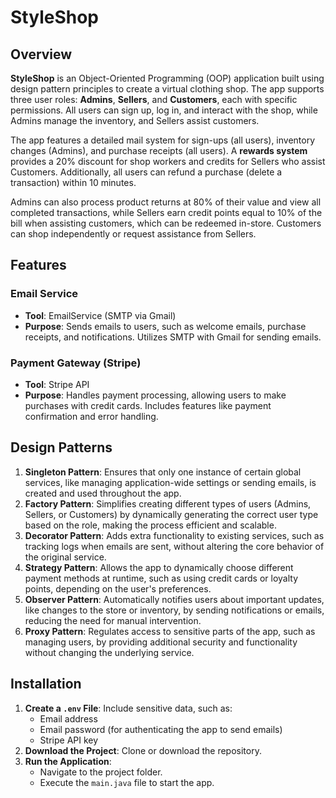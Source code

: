 # StyleShop

## Overview
**StyleShop** is an Object-Oriented Programming (OOP) application built using design pattern principles to create a virtual clothing shop. The app supports three user roles: **Admins**, **Sellers**, and **Customers**, each with specific permissions. All users can sign up, log in, and interact with the shop, while Admins manage the inventory, and Sellers assist customers.  

The app features a detailed mail system for sign-ups (all users), inventory changes (Admins), and purchase receipts (all users). A **rewards system** provides a 20% discount for shop workers and credits for Sellers who assist Customers. Additionally, all users can refund a purchase (delete a transaction) within 10 minutes.  

Admins can also process product returns at 80% of their value and view all completed transactions, while Sellers earn credit points equal to 10% of the bill when assisting customers, which can be redeemed in-store. Customers can shop independently or request assistance from Sellers.

## Features

### Email Service
- **Tool**: EmailService (SMTP via Gmail)
- **Purpose**: Sends emails to users, such as welcome emails, purchase receipts, and notifications. Utilizes SMTP with Gmail for sending emails.

### Payment Gateway (Stripe)
- **Tool**: Stripe API
- **Purpose**: Handles payment processing, allowing users to make purchases with credit cards. Includes features like payment confirmation and error handling.

## Design Patterns
1. **Singleton Pattern**: Ensures that only one instance of certain global services, like managing application-wide settings or sending emails, is created and used throughout the app.
2. **Factory Pattern**: Simplifies creating different types of users (Admins, Sellers, or Customers) by dynamically generating the correct user type based on the role, making the process efficient and scalable.
3. **Decorator Pattern**: Adds extra functionality to existing services, such as tracking logs when emails are sent, without altering the core behavior of the original service.
4. **Strategy Pattern**: Allows the app to dynamically choose different payment methods at runtime, such as using credit cards or loyalty points, depending on the user's preferences.
5. **Observer Pattern**: Automatically notifies users about important updates, like changes to the store or inventory, by sending notifications or emails, reducing the need for manual intervention.
6. **Proxy Pattern**: Regulates access to sensitive parts of the app, such as managing users, by providing additional security and functionality without changing the underlying service.

## Installation

1. **Create a `.env` File**: Include sensitive data, such as:
   - Email address
   - Email password (for authenticating the app to send emails)
   - Stripe API key
2. **Download the Project**: Clone or download the repository.
3. **Run the Application**:
   - Navigate to the project folder.
   - Execute the `main.java` file to start the app.
